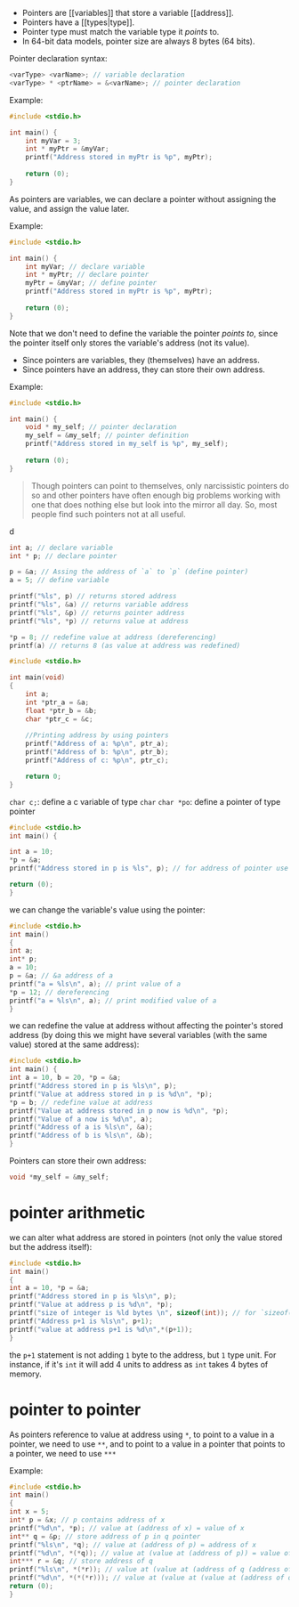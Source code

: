 - Pointers are [[variables]] that store a variable [[address]].
- Pointers have a [[types|type]].
- Pointer type must match the variable type it *points* to.
- In 64-bit data models, pointer size are always 8 bytes (64 bits).

Pointer declaration syntax:
```C
<varType> <varName>; // variable declaration
<varType> * <ptrName> = &<varName>; // pointer declaration
```

Example:

```C
#include <stdio.h>

int main() {
    int myVar = 3;
    int * myPtr = &myVar;
    printf("Address stored in myPtr is %p", myPtr); 
    
    return (0);
}
```

As pointers are variables, we can declare a pointer without assigning the value, and assign the value later.

Example:

```C
#include <stdio.h>

int main() {
    int myVar; // declare variable
    int * myPtr; // declare pointer
    myPtr = &myVar; // define pointer
    printf("Address stored in myPtr is %p", myPtr);
    
    return (0);
}
```

Note that we don't need to define the variable the pointer *points to*, since the pointer itself only stores the variable's address (not its value).

- Since pointers are variables, they (themselves) have an address.
- Since pointers have an address, they can store their own address.

Example:

```C
#include <stdio.h>

int main() {
    void * my_self; // pointer declaration
    my_self = &my_self; // pointer definition
    printf("Address stored in my_self is %p", my_self);
    
    return (0);
}
```

> Though pointers can point to themselves, only narcissistic pointers do so and other pointers have often enough big problems working with one that does nothing else but look into the mirror all day. So, most people find such pointers not at all useful.



d

```c
int a; // declare variable
int * p; // declare pointer

p = &a; // Assing the address of `a` to `p` (define pointer)
a = 5; // define variable

printf("%ls", p) // returns stored address
printf("%ls", &a) // returns variable address
printf("%ls", &p) // returns pointer address
printf("%ls", *p) // returns value at address

*p = 8; // redefine value at address (dereferencing)
printf(a) // returns 8 (as value at address was redefined)
```



```c
#include <stdio.h>

int main(void)
{
	int a;
	int *ptr_a = &a;
	float *ptr_b = &b;
	char *ptr_c = &c;
	
	//Printing address by using pointers 	
	printf("Address of a: %p\n", ptr_a);
	printf("Address of b: %p\n", ptr_b);
	printf("Address of c: %p\n", ptr_c);

	return 0;
}
```


`char c;`: define a c variable of type `char`
`char *po`: define a pointer of type pointer

```c
#include <stdio.h>
int main() {

int a = 10;
*p = &a;
printf("Address stored in p is %ls", p); // for address of pointer use `%ls` type

return (0);
}
```

we can change the variable's value using the pointer:

```c
#include <stdio.h>
int main()
{
int a;
int* p;
a = 10;
p = &a; // &a address of a
printf("a = %ls\n", a); // print value of a
*p = 12; // dereferencing
printf("a = %ls\n", a); // print modified value of a
}
```

we can redefine the value at address without affecting the pointer's stored address (by doing this we might have several variables (with the same value) stored at the same address):

```c
#include <stdio.h>
int main() {
int a = 10, b = 20, *p = &a;
printf("Address stored in p is %ls\n", p);
printf("Value at address stored in p is %d\n", *p);
*p = b; // redefine value at address
printf("Value at address stored in p now is %d\n", *p);
printf("Value of a now is %d\n", a);
printf("Address of a is %ls\n", &a);
printf("Address of b is %ls\n", &b);
}
```

Pointers can store their own address:
```C
void *my_self = &my_self; 
```

# pointer arithmetic

we can alter what address are stored in pointers (not only the value stored but the address itself):

```c
#include <stdio.h>
int main()
{
int a = 10, *p = &a;
printf("Address stored in p is %ls\n", p);
printf("Value at address p is %d\n", *p);
printf("size of integer is %ld bytes \n", sizeof(int)); // for `sizeof(type)` use `%ld` type
printf("Address p+1 is %ls\n", p+1);
printf("value at address p+1 is %d\n",*(p+1));
}
```

the `p+1` statement is not adding `1` byte to the address, but `1` type unit. For instance, if it's `int` it will add 4 units to address as `int` takes 4 bytes of memory.

# pointer to pointer

As pointers reference to value at address using `*`, to point to a value in a pointer, we need to use `**`, and to point to a value in a pointer that points to a pointer, we need to use `***`

Example:

```c
#include <stdio.h>
int main()
{
int x = 5;
int* p = &x; // p contains address of x
printf("%d\n", *p); // value at (address of x) = value of x
int** q = &p; // store address of p in q pointer
printf("%ls\n", *q); // value at (address of p) = address of x
printf("%d\n", *(*q)); // value at (value at (address of p)) = value of x
int*** r = &q; // store address of q
printf("%ls\n", *(*r)); // value at (value at (address of q (address of p))) = address of x
printf("%d\n", *(*(*r))); // value at (value at (value at (address of q))) = value at x
return (0);
}
```

